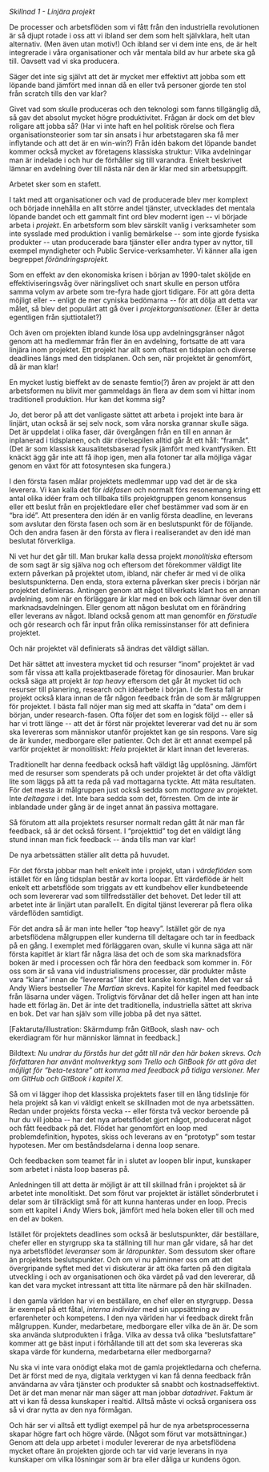 *Skillnad 1 - Linjära projekt*  

De processer och arbetsflöden som vi fått från den industriella revolutionen är så djupt rotade i oss att vi ibland ser dem som helt självklara, helt utan alternativ. (Men även utan motiv!) Och ibland ser vi dem inte ens, de är helt integrerade i våra organisationer och vår mentala bild av hur arbete ska gå till. Oavsett vad vi ska producera. 

Säger det inte sig självt att det är mycket mer effektivt att jobba som ett löpande band jämfört med innan då en eller två personer gjorde ten stol från scratch tills den var klar? 

Givet vad som skulle produceras och den teknologi som fanns tillgänglig då, så gav det absolut mycket högre produktivitet. Frågan är dock om det blev roligare att jobba så? (Har vi inte haft en hel politisk rörelse och flera organisationsteorier som tar sin ansats i hur arbetstagaren ska få mer inflytande och att det är en win-win?) Från idén bakom det löpande bandet kommer också mycket av företagens klassiska struktur: Vilka avdelningar man är indelade i och hur de förhåller sig till varandra. Enkelt beskrivet lämnar en avdelning över till nästa när den är klar med sin arbetsuppgift. 

Arbetet sker som en stafett. 

I takt med att organisationer och vad de producerade blev mer komplext och började innehålla en allt större andel tjänster, utvecklades det mentala löpande bandet och ett gammalt fint ord blev modernt igen -- vi började arbeta i *projekt*. En arbetsform som blev särskilt vanlig i verksamheter som inte sysslade med produktion i vanlig bemärkelse -- som inte gjorde fysiska produkter -- utan producerade bara tjänster eller andra typer av nyttor, till exempel myndigheter och Public Service-verksamheter. Vi känner alla igen begreppet *förändringsprojekt.* 

Som en effekt av den ekonomiska krisen i början av 1990-talet sköljde en effektiviseringsvåg över näringslivet och snart skulle en person utföra samma volym av arbete som tre-fyra hade gjort tidigare. För att göra detta möjligt eller -- enligt de mer cyniska bedömarna -- för att dölja att detta var målet, så blev det populärt att gå över i *projektorganisationer.* (Eller är detta egentligen från sjuttiotalet?)

Och även om projekten ibland kunde lösa upp avdelningsgränser något genom att ha medlemmar från fler än en avdelning, fortsatte de att vara linjära inom projektet. Ett projekt har allt som oftast en tidsplan och diverse deadlines längs med den tidsplanen. Och sen, när projektet är genomfört, då är man klar! 

En mycket lustig bieffekt av de senaste femtio(?) åren av projekt är att den arbetsformen nu blivit mer gammeldags än flera av dem som vi hittar inom traditionell produktion. Hur kan det komma sig? 

Jo, det beror på att det vanligaste sättet att arbeta i projekt inte bara är linjärt, utan också är sej selv nock, som våra norska grannar skulle säga. Det är uppdelat i olika faser, där övergången från en till en annan är inplanerad i tidsplanen, och där rörelsepilen alltid går åt ett håll: “framåt”. (Det är som klassisk kausalitetsbaserad fysik jämfört med kvantfysiken. Ett knäckt ägg går inte att få ihop igen, men alla fotoner tar alla möjliga vägar genom en växt för att fotosyntesen ska fungera.) 

I den första fasen målar projektets medlemmar upp vad det är de ska leverera. Vi kan kalla det för *idéfasen* och normalt förs resonemang kring ett antal olika idéer fram och tillbaka tills projektgruppen genom konsensus eller ett beslut från en projektledare eller chef bestämmer vad som är en “bra idé”. Att presentera den idén är en vanlig första deadline, en leverans som avslutar den första fasen och som är en beslutspunkt för de följande. Och den andra fasen är den första av flera i realiserandet av den idé man beslutat förverkliga. 

Ni vet hur det går till. Man brukar kalla dessa projekt *monolitiska* eftersom de som sagt är sig själva nog och eftersom det förekommer väldigt lite extern påverkan på projektet utom, ibland, när chefer är med vi de olika beslutspunkterna. Den enda, stora externa påverkan sker precis i början när projektet definieras. Antingen genom att något tillverkats klart hos en annan avdelning, som när en förläggare är klar med en bok och lämnar över den till marknadsavdelningen. Eller genom att någon beslutat om en förändring eller leverans av något. Ibland också genom att man genomför en *förstudie* och gör research och får input från olika remissinstanser för att definiera projektet.

Och när projektet väl definierats så ändras det väldigt sällan. 

Det här sättet att investera mycket tid och resurser “inom” projektet är vad som får vissa att kalla projektbaserade företag för dinosaurier. Man brukar också säga att projekt är *top heavy* eftersom det går åt mycket tid och resurser till planering, research och idéarbete i början. I de flesta fall är projekt också klara innan de får någon feedback från de som är målgruppen för projektet. I bästa fall nöjer man sig med att skaffa in “data” om dem i början, under research-fasen. Ofta följer det som en logisk följd -- eller så har vi trott länge -- att det är först när projektet levererar vad det nu är som ska levereras som människor utanför projektet kan ge sin respons. Vare sig de är kunder, medborgare eller patienter. Och det är ett annat exempel på varför projektet är monolitiskt: *Hela* projektet är klart innan det levereras. 

Traditionellt har denna feedback också haft väldigt låg upplösning. Jämfört med de resurser som spenderats på och under projektet är det ofta väldigt lite som läggs på att ta reda på vad mottagarna tyckte. Att mäta resultaten. För det mesta är målgruppen just också sedda som *mottagare* av projektet. Inte *deltagare* i det. Inte bara sedda som det, förresten. Om de inte är inblandade under gång är de inget annat än passiva mottagare. 

Så förutom att alla projektets resurser normalt redan gått åt när man får feedback, så är det också försent. I “projekttid” tog det en väldigt lång stund innan man fick feedback -- ända tills man var klar!

De nya arbetssätten ställer allt detta på huvudet. 

För det första jobbar man helt enkelt inte i projekt, utan i *värdeflöden* som istället för en lång tidsplan består av korta loopar. Ett värdeflöde är helt enkelt ett arbetsflöde som triggats av ett kundbehov eller kundbeteende och som levererar vad som tillfredsställer det behovet. Det leder till att arbetet inte är linjärt utan parallellt. En digital tjänst levererar på flera olika värdeflöden samtidigt. 

För det andra så är man inte heller “top heavy”. Istället gör de nya arbetsflödena målgruppen eller kunderna till deltagare och tar in feedback på en gång. I exemplet med förläggaren ovan, skulle vi kunna säga att när första kapitlet är klart får några läsa det och de som ska marknadsföra boken är med i processen och får höra den feedback som kommer in. För oss som är så vana vid industrialismens processer, där produkter måste vara “klara” innan de “levereras” låter det kanske konstigt. Men det var så Andy Wiers bestseller *The Martian* skrevs. Kapitel för kapitel med feedback från läsarna under vägen. Troligtvis förvånar det då heller ingen att han inte hade ett förlag än. Det är inte det traditionella, industriella sättet att skriva en bok. Det var han själv som ville jobba på det nya sättet. 

\[Faktaruta/illustration: Skärmdump från GitBook, slash nav- och ekerdiagram för hur människor lämnat in feedback.\]

Bildtext: *Nu undrar du förstås hur det gått till när den här boken skrevs. Och författaren har använt molnverktyg som Trello och GitBook för att göra det möjligt för “beta-testare” att komma med feedback på tidiga versioner. Mer om GitHub och GitBook i kapitel X.*

Så om vi lägger ihop det klassiska projektets faser till en lång tidslinje för hela projekt så kan vi väldigt enkelt se skillnaden mot de nya arbetssätten. Redan under projekts första vecka -- eller första två veckor beroende på hur du vill jobba -- har det nya arbetsflödet gjort något, producerat något och fått feedback på det. Flödet har genomfört en loop med problemdefinition, hypotes, skiss och leverans av en “prototyp” som testar hypotesen. Mer om beståndsdelarna i denna loop senare.  

Och feedbacken som teamet får in i slutet av loopen blir input, kunskaper som arbetet i nästa loop baseras på. 

Anledningen till att detta är möjligt är att till skillnad från i projektet så är arbetet inte monolitiskt. Det som förut var projektet är istället sönderbrutet i delar som är tillräckligt små för att kunna hanteras under en loop. Precis som ett kapitel i Andy Wiers bok, jämfört med hela boken eller till och med en del av boken. 

Istället för projektets deadlines som också är beslutspunkter, där beställare, chefer eller en styrgrupp ska ta ställning till hur man går vidare, så har det nya arbetsflödet *leveranser* som är *läropunkter*. Som dessutom sker oftare än projektets beslutspunkter. Och om vi nu påminner oss om att det övergripande syftet med det vi diskuterar är att öka farten på den digitala utveckling i och av organisationen och öka värdet på vad den levererar, då kan det vara mycket intressant att titta lite närmare på den här skillnaden.

I den gamla världen har vi en beställare, en chef eller en styrgrupp. Dessa är exempel på ett fåtal, *interna individer* med sin uppsättning av erfarenheter och kompetens. I den nya världen har vi feedback direkt från målgruppen. Kunder, medarbetare, medborgare eller vilka de än är. De som ska använda slutprodukten i fråga. Vilka av dessa två olika “beslutsfattare” kommer att ge bäst input i förhållande till att det som ska levereras ska skapa värde för kunderna, medarbetarna eller medborgarna? 

Nu ska vi inte vara onödigt elaka mot de gamla projektledarna och cheferna. Det är först med de nya, digitala verktygen vi kan få denna feedback från användarna av våra tjänster och produkter så snabbt och kostnadseffektivt. Det är det man menar när man säger att man jobbar *datadrivet*. Faktum är att vi kan få dessa kunskaper i realtid. Alltså måste vi också organisera oss så vi drar nytta av den nya förmågan. 

Och här ser vi alltså ett tydligt exempel på hur de nya arbetsprocesserna skapar högre fart och högre värde. (Något som förut var motsättningar.) Genom att dela upp arbetet i moduler levererar de nya arbetsflödena mycket oftare än projekten gjorde och tar vid varje leverans in nya kunskaper om vilka lösningar som är bra eller dåliga ur kundens ögon. 